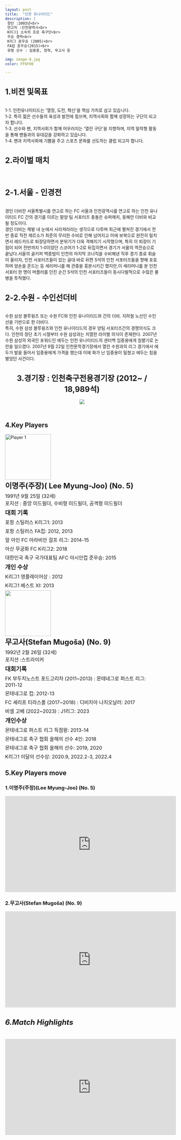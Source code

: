 ```yaml
---
layout: post
title:  "인천 유나이티드"
description: |
 창단 :2003년<br>
 연고지 :인천광역시<br>
 K리그1 소속의 프로 축구단<br>
 우승 경력<br>
 K리그 준우승 (2005)<br>
 FA컵 준우승(2015)<br>
 유명 선수 : 임중용, 정혁, 무고사 등

img: image-8.jpg
color: FF6F00

---
```

<html> <head> <title>인천 유나이티드 정보</title> <style> .
player-info { display: flex; align-items: center; margin-bottom: 20px; } .player-info img { width: 150px; height: 150px; margin-right: 20px; } .player-info h3 { font-size: 24px; margin: 0; } .player-info p { font-size: 16px; margin: 5px 0; } h1{
      font-size: 25px;
    }
    h5 {
    font-size: 24px; /* 폰트 크기 24px로 변경 */
    }</style>
    <h1>1.비전 및목표</h1><br>
   1-1. 인천유나이티드는 '열정, 도전, 혁신'을 핵심 가치로 삼고 있습니다.<br>
   1-2. 특히 젊은 선수들의 육성과 발전에 힘쓰며, 지역사회와 함께 성장하는 구단이 되고자 합니다.<br>
   1-3. 선수와 팬, 지역사회가 함께 어우러지는 '열린 구단'을 지향하며, 지역 밀착형 활동을 통해 팬들과의 유대감을 강화하고 있습니다.<br>
   1-4. 팬과 지역사회에 기쁨을 주고 스포츠 문화를 선도하는 클럽 되고자 합니다.<br>
    <h1>2.라이벌 매치</h1><br>
    <h1>2-1.서울 - 인경전</h1> <br>
    경인 더비란 서울특별시를 연고로 하는 FC 서울과 인천광역시를 연고로 하는 인천 유나이티드 FC 간의 경기를 이르는 말양 팀 서포터즈 충돌은 슈퍼매치, 동해안 더비와 비교될 정도이다. <br>
    경인 더비는 제발 내 눈에서 사라져라라는 생각으로 다투며 최근에 펼쳐진 경기에서 전반 종료 직전 제르소가 최준의 무리한 수비로 인해 넘어지고 이에 보복으로 완전히 밀치면서 레드카드로 퇴장당하면서 분위기가 더욱 격해지기 시작했으며, 특히 이 퇴장이 기점이 되어 전반까지 1-0이었던 스코어가 1-2로 뒤집히면서 경기가 서울의 역전승으로 끝났다.서울의 골키퍼 백종범이 인천의 마지막 코너킥을 수비해낸 직후 경기 종료 휘슬이 울리자, 인천 서포터즈들이 있는 골대 바로 뒤편 S석의 인천 서포터즈들을 향해 포효하며 양손을 흔드는 등 세리머니를 해 관중을 흥분시키긴 했지만,이 세리머니를 본 인천 서포터 한 명이 머플러를 던진 순간 S석의 인천 서포터즈들이 동시다발적으로 수많은 물병을 투척했다.<br>
    <h1>2-2.수원 - 수인선더비</h1> <br>
    수원 삼성 블루윙즈 또는 수원 FC와 인천 유나이티드와 간의 더비. 지하철 노선인 수인선을 기반으로 한 더비다.<br>
    특히, 수원 삼성 블루윙즈와 인천 유나이티드의 경우 양팀 서포터즈간의 경쟁의식도 크다. 인천의 창단 초기 시절부터 수원 삼성과는 치열한 라이벌 의식이 존재한다.
    2007년 수원 삼성의 외국인 포워드인 에두는 인천 유나이티드의 센터백 임중용에게 침뱉기로 논란을 일으켰다. 2007년 9월 22일 인천문학경기장에서 열린 수원과의 리그 경기에서 에두가 발을 들어서 임중용에게 가격을 했는데 이에 화가 난 임중용이 밀쳤고 에두는 침을 뱉었던 사건이다.  
</head> <body> <header>
<h1>3.경기장 : 인천축구전용경기장 (2012~ / 18,989석)</h1>
<img src="https://i.namu.wiki/i/QcZzsmmyJTUKsb7GUBjwBPZnwZbHOhn2hili3n5fGjwuMZ2HEVqR_LoGl4_lCGH8jqtokyOvyUn-M8qvIFqWg9r-huVtYbatOxzRLqXLPnnB1lYoqCHTXX65OV3tTTzcfB1FvQvVjXex6wik8agO5Q.webp">
</header>
<main>
    <section>
      <h2>4.Key Players</h2>
      <div class="player-info">
        <img src="https://i.namu.wiki/i/GqAyo5i7snrqCks07DboMu4h5PQcWu2iDqzctx8Tx25yR1Rk6dbhAKB3XdSGObPn49TQ3KGIKbMc8QwxPm_8IFNWhx3GLXEmcJZfP9TJl66KX7i-9YBZgw5V-hJ8zXZKj9c6eReAlS0IuYLjPClWyA.webp"
          alt="Player 1">
        <div>
          <h3>이명주(주장)( Lee Myung-Joo) (No. 5)</h3> <p>1991년 9월 25일 (32세) <br> 포지션 : 중앙 미드필더, 수비형 미드필더, 공격형 미드필더</p> 
          <p><strong style="font-size: 1.2em;">대회 기록</strong></p>
          <p>포항 스틸러스 K리그1: 2013</p>
          <p>포항 스틸러스 FA컵: 2012, 2013</p>
          <p>알 아인 FC 아라비안 걸프 리그: 2014-15</p>
          <p>아산 무궁화 FC K리그2: 2018</p>
          <p>대한민국 축구 국가대표팀 AFC 아시안컵 준우승: 2015</p> 
          <p><strong style="font-size: 1.2em;">개인 수상</strong></p> 
          <p>K리그1 영플레이어상 : 2012</p> 
          <p>K리그1 베스트 XI: 2013</p> 
        </div>
      </div>
      <div class="player-info">
        <img src="https://i.namu.wiki/i/dz5Z6GvktfZ5iYv6VejChLp11R5Mn5SlGNnhICvE_RQT7FS6k2ngmsqrMlLqgoMK-qp3oBTO3k2Nl2WRcoe_KkhCneBjJxx7UKyPQBElSmvzzkGCG-AqiANrRpO8tOrEHSjGDFJ-iSonD7WhqYDZNA.webp">
        <div>
          <h3>무고사(Stefan Mugoša) (No. 9)</h3> <p>1992년 2월 26일 (32세) <br> 포지션 :스트라이커</p>
          <p><strong style="font-size: 1.2em;">대회기록</strong></p> 
          <p>FK 부두치노스트 포드고리차 (2011~2013) : 몬테네그로 퍼스트 리그: 2011-12</p> 
          <p>몬테네그로 컵: 2012-13</p> 
          <p>FC 셰리프 티라스폴 (2017~2018) : 디비지아 나치오날러: 2017</p> 
          <p>비셀 고베 (2022~2023) : J1리그: 2023</p>
          <p><strong style="font-size: 1.2em;">개인수상</strong></p> 
          <p>몬테네그로 퍼스트 리그 득점왕: 2013-14</p> 
          <p>몬테네그로 축구 협회 올해의 선수 4인: 2018</p> 
          <p>몬테네그로 축구 협회 올해의 선수: 2019, 2020</p> 
          <p>K리그1 이달의 선수상: 2020.9, 2022.2-3, 2022.4</p>  
        </div>
      </div>
    </section>
    <section>
      <h2>5.Key Players move</h2>
      <h4>
      <h3>1.이명주(주장)(Lee Myung-Joo) (No. 5)</h3>
      <iframe width="560" height="315" src="https://www.youtube.com/embed/EWPTonaDdAM" frameborder="0" allow="accelerometer; autoplay; encrypted-media; gyroscope; picture-in-picture" allowfullscreen></iframe>
      <h3>2.무고사(Stefan Mugoša) (No. 9)</h3>
      <iframe width="560" height="315" src="https://www.youtube.com/embed/wlr_p3sUT24" frameborder="0" allow="accelerometer; autoplay; encrypted-media; gyroscope; picture-in-picture" allowfullscreen></iframe>
      </h4> 
    </section>
    <section>
      <h5>6.Match Highlights</h5>
      <iframe width="560" height="315" src="https://www.youtube.com/embed/5N31tgrNTfc" frameborder="0" allow="accelerometer; autoplay; encrypted-media; gyroscope; picture-in-picture" allowfullscreen></iframe>
    </section>
  </main>
</body>
</html>

